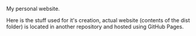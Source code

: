 My personal website.

Here is the stuff used for it's creation, actual website (contents of the dist folder) is located in another repository and hosted using GitHub Pages.
